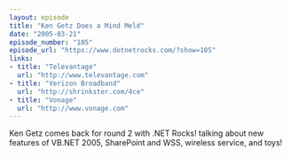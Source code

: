 ```yaml
---
layout: episode
title: "Ken Getz Does a Mind Meld"
date: "2005-03-21"
episode_number: "105"
episode_url: "https://www.dotnetrocks.com/?show=105"
links:
- title: "Televantage"
  url: "http://www.televantage.com"
- title: "Verizon Broadband"
  url: "http://shrinkster.com/4ce"
- title: "Vonage"
  url: "http://www.vonage.com"
---
```


Ken Getz comes back for round 2 with .NET Rocks! talking about new features of VB.NET 2005, SharePoint and WSS, wireless service, and toys!
